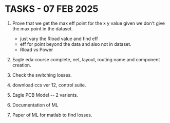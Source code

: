 # TASKS - 07 FEB 2025

1. Prove that we get the max eff point for the x y value given we don't give the max point in the dataset.
    - just vary the Rload value and find eff
    - eff for point beyond the data and also not in dataset.
    - Rload vs Power

2. Eagle eda course complete, net, layout, routing name and component creation.
3. Check the switching losses.
4. download ccs ver 12, control suite.
5. Eagle PCB Model -- 2 varients.
6. Documentation of ML
7. Paper of ML for matlab to find losses.
